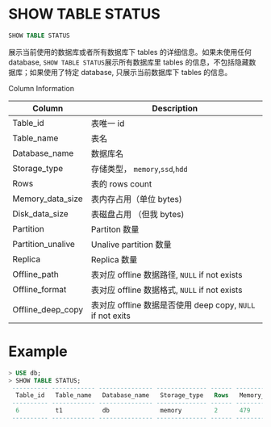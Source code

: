 # SHOW TABLE STATUS

```sql
SHOW TABLE STATUS
```

展示当前使用的数据库或者所有数据库下 tables 的详细信息。如果未使用任何 database, `SHOW TABLE STATUS`展示所有数据库里 tables 的信息，不包括隐藏数据库；如果使用了特定 database, 只展示当前数据库下 tables 的信息。



Column Information

| Column            | Description                                                |
| ----------------- | ---------------------------------------------------------- |
| Table_id          | 表唯一 id                                                  |
| Table_name        | 表名                                                       |
| Database_name     | 数据库名                                                   |
| Storage_type      | 存储类型， `memory`,`ssd`,`hdd`                            |
| Rows              | 表的 rows count                                            |
| Memory_data_size  | 表内存占用（单位 bytes)                                    |
| Disk_data_size    | 表磁盘占用 （但我 bytes)                                   |
| Partition         | Partiton 数量                                              |
| Partition_unalive | Unalive partition 数量                                     |
| Replica           | Replica 数量                                               |
| Offline_path      | 表对应 offline 数据路径, `NULL` if not exists              |
| Offline_format    | 表对应 offline 数据格式, `NULL` if not exists              |
| Offline_deep_copy | 表对应 offline 数据是否使用 deep copy, `NULL` if not exits |



# Example

```sql
> USE db;
> SHOW TABLE STATUS;
 ---------- ------------ --------------- -------------- ------ ------------------ ---------------- ----------- ------------------- --------- -------------- ---------------- ------------------- 
  Table_id   Table_name   Database_name   Storage_type   Rows   Memory_data_size   Disk_data_size   Partition   Partition_unalive   Replica   Offline_path   Offline_format   Offline_deep_copy  
 ---------- ------------ --------------- -------------- ------ ------------------ ---------------- ----------- ------------------- --------- -------------- ---------------- ------------------- 
  6          t1           db              memory         2      479                0                8           0                   3         NULL           NULL             NULL               
 ---------- ------------ --------------- -------------- ------ ------------------ ---------------- ----------- ------------------- --------- -------------- ---------------- ------------------- 
```

